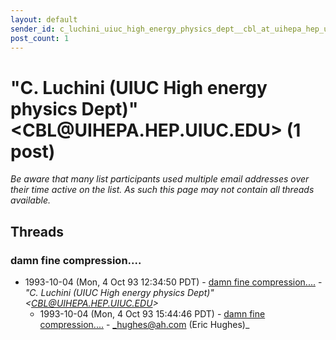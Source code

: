 ```yaml
---
layout: default
sender_id: c_luchini_uiuc_high_energy_physics_dept__cbl_at_uihepa_hep_uiuc_edu_
post_count: 1
---
```


# "C. Luchini (UIUC High energy physics Dept)" <CBL<span>@</span>UIHEPA.HEP.UIUC.EDU> (1 post)

_Be aware that many list participants used multiple email addresses over their time active on the list. As such this page may not contain all threads available._

## Threads

### damn fine compression....
+ 1993-10-04 (Mon, 4 Oct 93 12:34:50 PDT) - [damn fine compression....](/archive/1993/10/a609196959ba940f74771112458b468ce019b8c7df8312d8267353a6241b6c00) - _"C. Luchini (UIUC High energy physics Dept)" \<CBL@UIHEPA.HEP.UIUC.EDU\>_
  + 1993-10-04 (Mon, 4 Oct 93 15:44:46 PDT) - [damn fine compression....](/archive/1993/10/6e46546abed04f03c8473aa7cb73880cf7d939ecee3e99ccc057f9ba2e0338e5) - _hughes@ah.com (Eric Hughes)_

